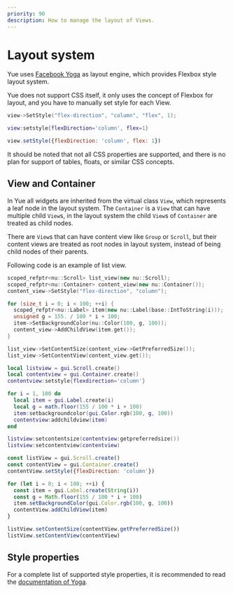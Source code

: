```yaml
---
priority: 90
description: How to manage the layout of Views.
---
```


# Layout system

Yue uses [Facebook Yoga](https://facebook.github.io/yoga/) as layout engine,
which provides Flexbox style layout system.

Yue does not support CSS itself, it only uses the concept of Flexbox for layout,
and you have to manually set style for each View.

```cpp
view->SetStyle("flex-direction", "column", "flex", 1);
```


```lua
view:setstyle{flexDirection='column', flex=1}
```


```js
view.setStyle({flexDirection: 'column', flex: 1})
```

It should be noted that not all CSS properties are supported, and there is no
plan for support of tables, floats, or similar CSS concepts.

## View and Container

In Yue all widgets are inherited from the virtual class `View`, which represents
a leaf node in the layout system. The `Container` is a `View` that can have
multiple child `View`s, in the layout system the child `View`s of `Container`
are treated as child nodes.

There are `View`s that can have content view like `Group` or `Scroll`, but their
content views are treated as root nodes in layout system, instead of being child
nodes of their parents.

Following code is an example of list view.

```cpp
scoped_refptr<nu::Scroll> list_view(new nu::Scroll);
scoped_refptr<nu::Container> content_view(new nu::Container());
content_view->SetStyle("flex-direction", "column");

for (size_t i = 0; i < 100; ++i) {
  scoped_refptr<nu::Label> item(new nu::Label(base::IntToString(i)));
  unsigned g = 155. / 100 * i + 100;
  item->SetBackgroundColor(nu::Color(100, g, 100));
  content_view->AddChildView(item.get());
}

list_view->SetContentSize(content_view->GetPreferredSize());
list_view->SetContentView(content_view.get());
```


```lua
local listview = gui.Scroll.create()
local contentview = gui.Container.create()
contentview:setstyle{flexdirection='column'}

for i = 1, 100 do
  local item = gui.Label.create(i)
  local g = math.floor(155 / 100 * i + 100)
  item:setbackgroundcolor(gui.Color.rgb(100, g, 100))
  contentview:addchildview(item)
end

listview:setcontentsize(contentview:getpreferredsize())
listview:setcontentview(contentview)
```


```js
const listView = gui.Scroll.create()
const contentView = gui.Container.create()
contentView.setStyle({flexDirection: 'column'})

for (let i = 0; i < 100; ++i) {
  const item = gui.Label.create(String(i))
  const g = Math.floor(155 / 100 * i + 100)
  item.setBackgroundColor(gui.Color.rgb(100, g, 100))
  contentView.addChildView(item)
}

listView.setContentSize(contentView.getPreferredSize())
listView.setContentView(contentView)
```

## Style properties

For a complete list of supported style properties, it is recommended to read the
[documentation of Yoga](https://yogalayout.com/docs).
